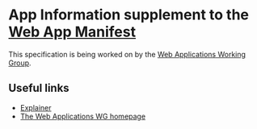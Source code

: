 # App Information supplement to the [Web App Manifest](https://www.w3.org/TR/appmanifest/)

This specification is being  worked on by the [Web Applications Working Group](https://www.w3.org/2019/webapps/).

## Useful links
* [Explainer](https://github.com/w3c/manifest-app-info/blob/main/explainer.md)
* [The Web Applications WG homepage](https://www.w3.org/2019/webapps/)
